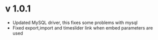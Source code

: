 # v 1.0.1

* Updated MySQL driver, this fixes some problems with mysql
* Fixed export,import and timeslider link when embed parameters are used
